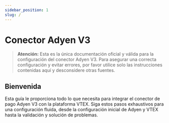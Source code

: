 ```yaml
---
sidebar_position: 1
slug: /
---
```


# Conector Adyen V3

> **Atención:** Esta es la única documentación oficial y válida para la configuración del conector Adyen V3. Para asegurar una correcta configuración y evitar errores, por favor utilice solo las instrucciones contenidas aquí y desconsidere otras fuentes.

## Bienvenida

Esta guía le proporciona todo lo que necesita para integrar el conector de pago Adyen V3 con la plataforma VTEX. Siga estos pasos exhaustivos para una configuración fluida, desde la configuración inicial de Adyen y VTEX hasta la validación y solución de problemas.